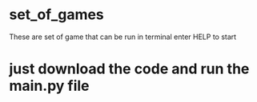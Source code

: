 # set_of_games
These are set of game that can be run in terminal 
enter HELP to start 
# just download the code and run the main.py file

